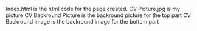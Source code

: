Index.html is the html code for the page created.
CV Picture.jpg is my picture
CV Backround Picture is the backround picture for the top part
CV Backround Image is the backround image for the bottom part

